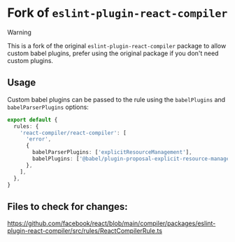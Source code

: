 # Fork of `eslint-plugin-react-compiler`

> [!WARNING]
> This is a fork of the original `eslint-plugin-react-compiler` package to allow custom babel plugins, prefer using the original package if you don't need custom plugins.

## Usage

Custom babel plugins can be passed to the rule using the `babelPlugins` and `babelParserPlugins` options:

```ts
export default {
  rules: {
    'react-compiler/react-compiler': [
      'error',
      {
        babelParserPlugins: ['explicitResourceManagement'],
        babelPlugins: ['@babel/plugin-proposal-explicit-resource-management'],
      },
    ],
  },
}
```

## Files to check for changes:

https://github.com/facebook/react/blob/main/compiler/packages/eslint-plugin-react-compiler/src/rules/ReactCompilerRule.ts
